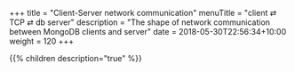 +++
title = "Client-Server network communication"
menuTitle = "client ⇄ TCP ⇄ db server"
description = "The shape of network communication between MongoDB clients and server"
date = 2018-05-30T22:56:34+10:00
weight = 120
+++

{{% children description="true" %}}

